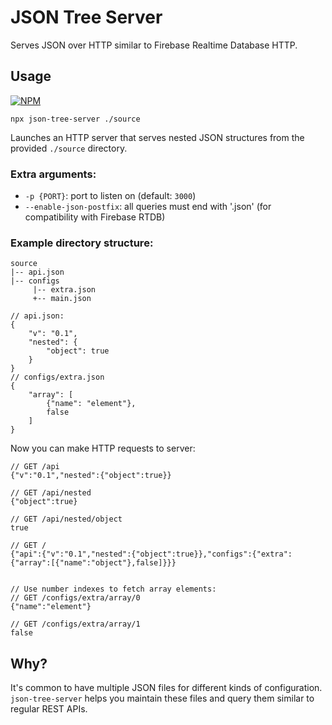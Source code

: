 # JSON Tree Server

Serves JSON over HTTP similar to Firebase Realtime Database HTTP.

## Usage

[![NPM](https://img.shields.io/npm/v/json-tree-server)](https://www.npmjs.com/package/json-tree-server)

`npx json-tree-server ./source`

Launches an HTTP server that serves nested JSON structures from the provided `./source` directory.

### Extra arguments:

- `-p {PORT}`: port to listen on (default: `3000`)
- `--enable-json-postfix`: all queries must end with '.json' (for compatibility with Firebase RTDB)

### Example directory structure:

```
source
|-- api.json
|-- configs
     |-- extra.json
     +-- main.json
```

```jsonc
// api.json:
{
	"v": "0.1",
	"nested": {
		"object": true
	}
}
// configs/extra.json
{
	"array": [
		{"name": "element"},
		false
	]
}
```

Now you can make HTTP requests to server:

```jsonc
// GET /api
{"v":"0.1","nested":{"object":true}}

// GET /api/nested
{"object":true}

// GET /api/nested/object
true

// GET /
{"api":{"v":"0.1","nested":{"object":true}},"configs":{"extra":{"array":[{"name":"object"},false]}}}


// Use number indexes to fetch array elements:
// GET /configs/extra/array/0
{"name":"element"}

// GET /configs/extra/array/1
false
```

## Why?

It's common to have multiple JSON files for different kinds of configuration.  
`json-tree-server` helps you maintain these files and query them similar to regular REST APIs.
